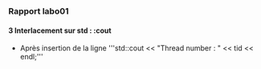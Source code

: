 ### Rapport labo01
#### 3 Interlacement sur std : :cout
- Après insertion de la ligne '''std::cout << "Thread number : " << tid << endl;'''
